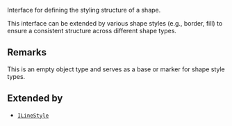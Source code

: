 Interface for defining the styling structure of a shape.

This interface can be extended by various shape styles
(e.g., border, fill) to ensure a consistent structure
across different shape types.

## Remarks

This is an empty object type and serves as a base or marker for shape style types.

## Extended by

- [`ILineStyle`](ILineStyle.md)
